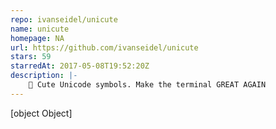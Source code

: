 ```yaml
---
repo: ivanseidel/unicute
name: unicute
homepage: NA
url: https://github.com/ivanseidel/unicute
stars: 59
starredAt: 2017-05-08T19:52:20Z
description: |-
    💙 Cute Unicode symbols. Make the terminal GREAT AGAIN
---
```


[object Object]
